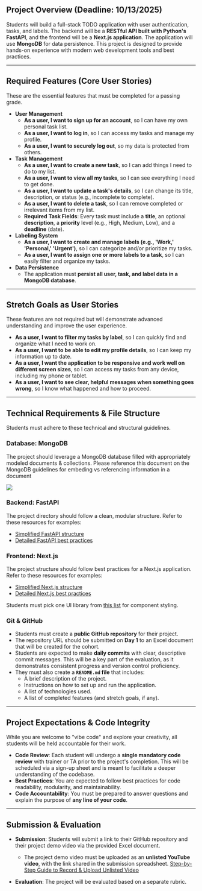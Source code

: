 ## Project Overview (Deadline: 10/13/2025)
Students will build a full-stack TODO application with user authentication, tasks, and labels. The backend will be a **RESTful API built with Python's FastAPI**, and the frontend will be a **Next.js application**. The application will use **MongoDB** for data persistence. This project is designed to provide hands-on experience with modern web development tools and best practices.

---

## Required Features (Core User Stories)
These are the essential features that must be completed for a passing grade.

* **User Management**
    * **As a user, I want to sign up for an account**, so I can have my own personal task list.
    * **As a user, I want to log in**, so I can access my tasks and manage my profile.
    * **As a user, I want to securely log out**, so my data is protected from others.
* **Task Management**
    * **As a user, I want to create a new task**, so I can add things I need to do to my list.
    * **As a user, I want to view all my tasks**, so I can see everything I need to get done.
    * **As a user, I want to update a task's details**, so I can change its title, description, or status (e.g., incomplete to complete).
    * **As a user, I want to delete a task**, so I can remove completed or irrelevant items from my list.
    * **Required Task Fields**: Every task must include a **title**, an optional **description**, a **priority** level (e.g., High, Medium, Low), and a **deadline** (date).
* **Labeling System**
    * **As a user, I want to create and manage labels (e.g., 'Work,' 'Personal,' 'Urgent')**, so I can categorize and/or prioritize my tasks.
    * **As a user, I want to assign one or more labels to a task**, so I can easily filter and organize my tasks.
* **Data Persistence**
    * The application must **persist all user, task, and label data in a MongoDB database**.

---

## Stretch Goals as User Stories
These features are not required but will demonstrate advanced understanding and improve the user experience.

* **As a user, I want to filter my tasks by label**, so I can quickly find and organize what I need to work on.
* **As a user, I want to be able to edit my profile details**, so I can keep my information up to date.
* **As a user, I want the application to be responsive and work well on different screen sizes**, so I can access my tasks from any device, including my phone or tablet.
* **As a user, I want to see clear, helpful messages when something goes wrong**, so I know what happened and how to proceed.

---

## Technical Requirements & File Structure
Students must adhere to these technical and structural guidelines.

### Database: MongoDB
The project should leverage a MongoDB database filled with appropriately modeled documents & collections. Please reference this document on the MongoDB guidelines for embeding vs referencing information in a document

![](https://i.imgur.com/OwPPuks.png)

### Backend: FastAPI
The project directory should follow a clean, modular structure. Refer to these resources for examples:
* [Simplified FastAPI structure](https://medium.com/@amirm.lavasani/how-to-structure-your-fastapi-projects-0219a6600a8f)
* [Detailed FastAPI best practices](https://github.com/zhanymkanov/fastapi-best-practices#1-project-structure-consistent--predictable)

### Frontend: Next.js
The project structure should follow best practices for a Next.js application. Refer to these resources for examples:
* [Simplified Next.js structure](https://dev.to/md-afsar-mahmud/folder-structure-for-a-nextjs-project-22fh)
* [Detailed Next.js best practices](https://dev.to/ethanleetech/8-most-customizable-ui-libraries-for-nextjs-24f)

Students must pick one UI library from [this list](https://dev.to/ethanleetech/8-most-customizable-ui-libraries-for-nextjs-24f) for component styling.

### Git & GitHub
* Students must create a **public GitHub repository** for their project.
* The repository URL should be submitted on **Day 1** to an Excel document that will be created for the cohort.
* Students are expected to make **daily commits** with clear, descriptive commit messages. This will be a key part of the evaluation, as it demonstrates consistent progress and version control proficiency.
* They must also create a **`README.md` file** that includes:
    * A brief description of the project.
    * Instructions on how to set up and run the application.
    * A list of technologies used.
    * A list of completed features (and stretch goals, if any).

---

## Project Expectations & Code Integrity
While you are welcome to "vibe code" and explore your creativity, all students will be held accountable for their work.

* **Code Review**: Each student will undergo a **single mandatory code review** with trainer or TA prior to the project's completion. This will be scheduled via a sign-up sheet and is meant to facilitate a deeper understanding of the codebase.
* **Best Practices**: You are expected to follow best practices for code readability, modularity, and maintainability.
* **Code Accountability**: You must be prepared to answer questions and explain the purpose of **any line of your code**.

---

## Submission & Evaluation
* **Submission**: Students will submit a link to their GitHub repository and their project demo video via the provided Excel document.
    * The project demo video must be uploaded as an **unlisted YouTube video**, with the link shared in the submission spreadsheet. [Step-by-Step Guide to Record & Upload Unlisted Video](https://scribehow.com/viewer/How_to_Upload_a_Video_to_YouTube__do3vpp38Qi-FCvxtKeALww)

* **Evaluation**: The project will be evaluated based on a separate rubric.
